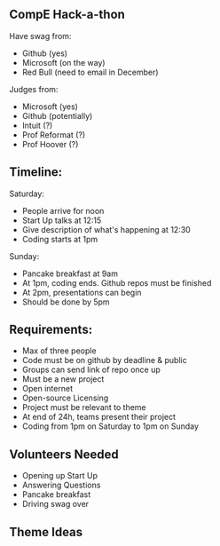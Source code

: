 CompE Hack-a-thon 
-----------------

Have swag from:
- Github (yes)
- Microsoft (on the way)
- Red Bull (need to email in December)

Judges from:
- Microsoft (yes)
- Github (potentially)
- Intuit (?)
- Prof Reformat (?)
- Prof Hoover (?)

Timeline:
---------

Saturday:
- People arrive for noon
- Start Up talks at 12:15
- Give description of what's happening at 12:30
- Coding starts at 1pm

Sunday:
- Pancake breakfast at 9am
- At 1pm, coding ends. Github repos must be finished
- At 2pm, presentations can begin
- Should be done by 5pm


Requirements:
-------------
- Max of three people
- Code must be on github by deadline & public
- Groups can send link of repo once up
- Must be a new project
- Open internet
- Open-source Licensing
- Project must be relevant to theme
- At end of 24h, teams present their project
- Coding from 1pm on Saturday to 1pm on Sunday

Volunteers Needed
-----------------
- Opening up Start Up
- Answering Questions
- Pancake breakfast
- Driving swag over

Theme Ideas
-----------


